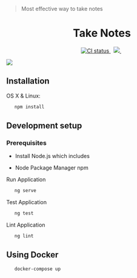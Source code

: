 > Most effective way to take notes

<h1 align="center">Take Notes</h1>

<p align="center">
  <a href="https://app.circleci.com/pipelines/github/renatodysouza/take-note">
    <img src="https://img.shields.io/circleci/build/github/renatodysouza/take-note/master.svg?logo=circleci&logoColor=fff&label=CircleCI" alt="CI status" />
  </a>&nbsp;

  <a href="https://github.com/renatodysouza/take-note/blob/master/LICENSE">
    <img src="https://img.shields.io/badge/license-MIT-blue.svg"  />
  </a>&nbsp;
</p>


![](header.png)

## Installation

OS X & Linux:

```sh
   npm install
```


## Development setup

### Prerequisites

- Install Node.js which includes 

- Node Package Manager  npm 


Run Application

```typescript 
   ng serve
```

Test Application

```typescript 
   ng test
```

Lint Application

```typescript 
   ng lint
```


## Using Docker

```
   docker-compose up 

```




